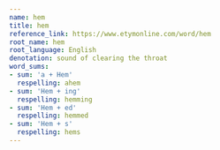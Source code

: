 ```yaml
---
name: hem
title: hem
reference_link: https://www.etymonline.com/word/hem
root_name: hem
root_language: English
denotation: sound of clearing the throat
word_sums:
- sum: 'a + Hem'
  respelling: ahem
- sum: 'Hem + ing'
  respelling: hemming
- sum: 'Hem + ed'
  respelling: hemmed
- sum: 'Hem + s'
  respelling: hems
---
```

